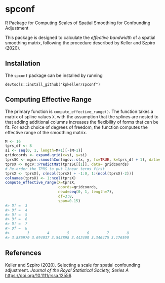
<!-- README.md is generated from README.Rmd. Please edit that file -->

# spconf

R Package for Computing Scales of Spatial Smoothing for Confounding
Adjustment

This package is designed to calculate the *effective bandwidth* of a
spatial smoothing matrix, following the procedure described by Keller
and Szpiro (2020).

## Installation

The `spconf` package can be installed by running

    devtools::install_github("kpkeller/spconf")

## Computing Effective Range

The primary function is `compute_effective_range()`. The function takes
a matrix of spline values `X`, with the assumption that the splines are
nested to that adding additional columns increases the flexibility of
forms that can be fit. For each choice of degrees of freedom, the
function computes the effective range of the smoothing matrix.

``` r
M <- 16
tprs_df <- 8
si <- seq(0, 1, length=M+1)[-(M+1)]
gridcoords <- expand.grid(x=si, y=si)
tprsSC <- mgcv::smoothCon(mgcv::s(x, y, fx=TRUE, k=tprs_df + 1), data= gridcoords)
tprsX <- mgcv::PredictMat(tprsSC[[1]], data= gridcoords)
# Re-order the TPRS to put linear terms first
tprsX <- tprsX[, c(ncol(tprsX) + -1:0, 1:(ncol(tprsX)-2))]
colnames(tprsX) <- 1:ncol(tprsX)
compute_effective_range(X=tprsX,
                        coords=gridcoords,
                        newd=seq(0, 1, length=7),
                        df=3:8,
                        span=0.15)
#> Df =  3 
#> Df =  4 
#> Df =  5 
#> Df =  6 
#> Df =  7 
#> Df =  8
#>        3        4        5        6        7        8 
#> 3.886970 3.694037 3.543898 3.442408 3.346475 3.176590
```

## References

Keller and Szpiro (2020). Selecting a scale for spatial confounding
adjustment. *Journal of the Royal Statistical Society, Series A*
<https://doi.org/10.1111/rssa.12556>.
